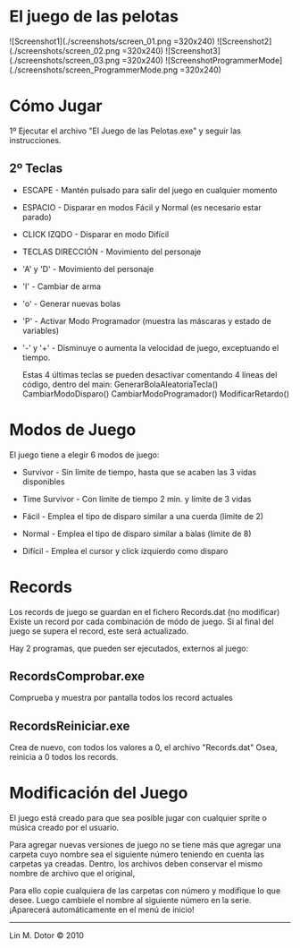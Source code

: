 # El juego de las pelotas

![Screenshot1](./screenshots/screen_01.png =320x240)
![Screenshot2](./screenshots/screen_02.png =320x240)
![Screenshot3](./screenshots/screen_03.png =320x240)
![ScreenshotProgrammerMode](./screenshots/screen_ProgrammerMode.png =320x240)

Cómo Jugar
==========

1º Ejecutar el archivo "El Juego de las Pelotas.exe" y seguir las instrucciones.

2º Teclas
   ------

- ESCAPE - Mantén pulsado para salir del juego en cualquier momento
- ESPACIO - Disparar en modos Fácil y Normal (es necesario estar parado)
- CLICK IZQDO - Disparar en modo Difícil
- TECLAS DIRECCIÓN - Movimiento del personaje
- 'A' y 'D' - Movimiento del personaje

- 'I' - Cambiar de arma
- 'o' - Generar nuevas bolas
- 'P' - Activar Modo Programador (muestra las máscaras y estado de variables)
- '-' y '+' - Disminuye o aumenta la velocidad de juego, exceptuando el tiempo. 

	Estas 4 últimas teclas se pueden desactivar comentando 4 líneas del
	código, dentro del main:
		GenerarBolaAleatoriaTecla()
		CambiarModoDisparo()
		CambiarModoProgramador()
		ModificarRetardo()

Modos de Juego
============== 

El juego tiene a elegir 6 modos de juego:

- Survivor - Sin límite de tiempo, hasta que se acaben las 3 vidas disponibles
- Time Survivor - Con límite de tiempo 2 min. y límite de 3 vidas

- Fácil - Emplea el tipo de disparo similar a una cuerda (límite de 2)
- Normal - Emplea el tipo de disparo similar a balas (límite de 8)
- Difícil - Emplea el cursor y click izquierdo como disparo 

Records
=======

Los records de juego se guardan en el fichero Records.dat (no modificar)
Existe un record por cada combinación de módo de juego.
Si al final del juego se supera el record, este será actualizado.

Hay 2 programas, que pueden ser ejecutados, externos al juego:
 
RecordsComprobar.exe
--------------------
Comprueba y muestra por pantalla todos los record actuales

RecordsReiniciar.exe
--------------------
Crea de nuevo, con todos los valores a 0, el archivo "Records.dat"
Osea, reinicia a 0 todos los records.

Modificación del Juego
====================== 

El juego está creado para que sea posible jugar con cualquier sprite o música
creado por el usuario.

Para agregar nuevas versiones de juego no se tiene más que agregar una carpeta
cuyo nombre sea el siguiente número teniendo en cuenta las carpetas ya creadas.
Dentro, los archivos deben conservar el mismo nombre de archivo que el original,

Para ello copie cualquiera de las carpetas con número y modifique lo que desee.
Luego cambiele el nombre al siguiente número en la serie.
¡Aparecerá automáticamente en el menú de inicio!

------------------------------------
Lin M. Dotor © 2010
